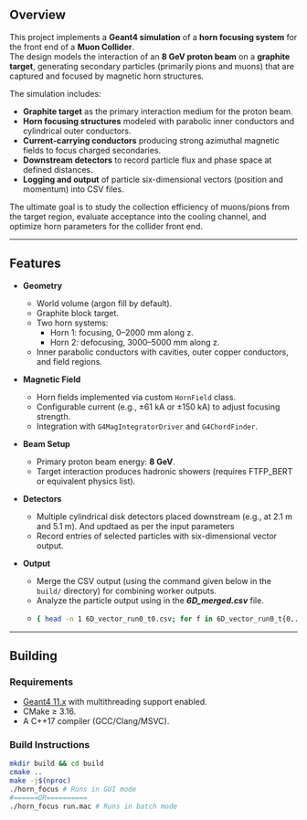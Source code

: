 ## Overview
This project implements a **Geant4 simulation** of a **horn focusing system** for the front end of a **Muon Collider**.  
The design models the interaction of an **8 GeV proton beam** on a **graphite target**, generating secondary particles (primarily pions and muons) that are captured and focused by magnetic horn structures.  

The simulation includes:
- **Graphite target** as the primary interaction medium for the proton beam.  
- **Horn focusing structures** modeled with parabolic inner conductors and cylindrical outer conductors.  
- **Current-carrying conductors** producing strong azimuthal magnetic fields to focus charged secondaries.  
- **Downstream detectors** to record particle flux and phase space at defined distances.  
- **Logging and output** of particle six-dimensional vectors (position and momentum) into CSV files.  

The ultimate goal is to study the collection efficiency of muons/pions from the target region, evaluate acceptance into the cooling channel, and optimize horn parameters for the collider front end.

---

## Features
- **Geometry**  
  - World volume (argon fill by default).  
  - Graphite block target.  
  - Two horn systems:  
    - Horn 1: focusing, 0–2000 mm along z.  
    - Horn 2: defocusing, 3000–5000 mm along z.  
  - Inner parabolic conductors with cavities, outer copper conductors, and field regions.  

- **Magnetic Field**  
  - Horn fields implemented via custom `HornField` class.  
  - Configurable current (e.g., ±61 kA or ±150 kA) to adjust focusing strength.  
  - Integration with `G4MagIntegratorDriver` and `G4ChordFinder`.  

- **Beam Setup**  
  - Primary proton beam energy: **8 GeV**.  
  - Target interaction produces hadronic showers (requires FTFP_BERT or equivalent physics list).  

- **Detectors**  
  - Multiple cylindrical disk detectors placed downstream (e.g., at 2.1 m and 5.1 m). And updtaed as per the input parameters 
  - Record entries of selected particles with six-dimensional vector output.  

- **Output**   
  - Merge the CSV output (using the command given below in the `build/` directory) for combining worker outputs. 
  - Analyze the particle output using in the ***6D_merged.csv*** file.  
  - ```bash
    { head -n 1 6D_vector_run0_t0.csv; for f in 6D_vector_run0_t{0..$(nproc)-1}.csv; do tail -n +2 "$f"; done; } > 6D_merged.csv
    

---

## Building
### Requirements
- [Geant4 11.x](https://geant4.web.cern.ch) with multithreading support enabled.  
- CMake ≥ 3.16.  
- A C++17 compiler (GCC/Clang/MSVC).  

### Build Instructions
```bash
mkdir build && cd build
cmake ..
make -j$(nproc)
./horn_focus # Runs in GUI mode
#======OR==========
./horn_focus run.mac # Runs in batch mode
